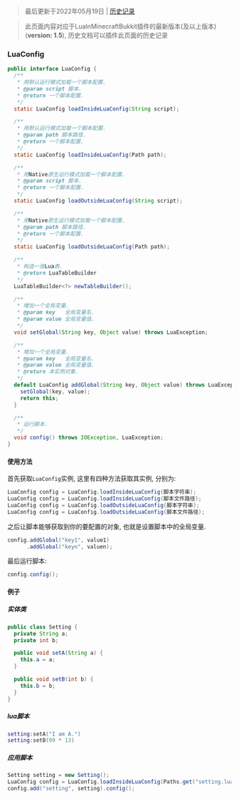> 最后更新于2022年05月19日 | [历史记录](https://github.com/SmileYik/MyBlog/commits/master/blogs/other/markdowns/Minecraft/LuaInMinecraftBukkit/RegistListener.md)

>此页面内容对应于LuaInMinecraftBukkit插件的最新版本(及以上版本)(**version: 1.5**), 历史文档可以插件此页面的历史记录

### LuaConfig

```java
public interface LuaConfig {
  /**
   * 用默认运行模式加载一个脚本配置.
   * @param script 脚本.
   * @return 一个脚本配置.
   */
  static LuaConfig loadInsideLuaConfig(String script);

  /**
   * 用默认运行模式加载一个脚本配置.
   * @param path 脚本路径.
   * @return 一个脚本配置.
   */
  static LuaConfig loadInsideLuaConfig(Path path);

  /**
   * 用Native原生运行模式加载一个脚本配置.
   * @param script 脚本.
   * @return 一个脚本配置.
   */
  static LuaConfig loadOutsideLuaConfig(String script);

  /**
   * 用Native原生运行模式加载一个脚本配置.
   * @param path 脚本路径.
   * @return 一个脚本配置.
   */
  static LuaConfig loadOutsideLuaConfig(Path path);

  /**
   * 构造一张Lua表.
   * @return LuaTableBuilder
   */
  LuaTableBuilder<?> newTableBuilder();

  /**
   * 增加一个全局变量.
   * @param key   全局变量名.
   * @param value 全局变量值.
   */
  void setGlobal(String key, Object value) throws LuaException;

  /**
   * 增加一个全局变量.
   * @param key   全局变量名.
   * @param value 全局变量值.
   * @return 本实例对象.
   */
  default LuaConfig addGlobal(String key, Object value) throws LuaException {
    setGlobal(key, value);
    return this;
  }

  /**
   * 运行脚本.
   */
  void config() throws IOException, LuaException;
}
```

#### 使用方法

首先获取`LuaConfig`实例, 这里有四种方法获取其实例, 分别为:

```java
LuaConfig config = LuaConfig.loadInsideLuaConfig(脚本字符串);
LuaConfig config = LuaConfig.loadInsideLuaConfig(脚本文件路径);
LuaConfig config = LuaConfig.loadOutsideLuaConfig(脚本字符串);
LuaConfig config = LuaConfig.loadOutsideLuaConfig(脚本文件路径);
```

之后让脚本能够获取到你的要配置的对象, 也就是设置脚本中的全局变量.

```java
config.addGlobal("key1", value1)
      .addGlobal("keyn", valuen);
```

最后运行脚本:

```java
config.config();
```

#### 例子

##### 实体类

```java
public class Setting {
  private String a;
  private int b;

  public void setA(String a) {
    this.a = a;
  }

  public void setB(int b) {
    this.b = b;
  }
}
```

##### lua脚本

```lua
setting:setA("I am A.")
setting:setB(99 * 13)
```

##### 应用脚本

```java
Setting setting = new Setting();
LuaConfig config = LuaConfig.loadInsideLuaConfig(Paths.get("setting.lua"))
config.add("setting", setting).config();
```
